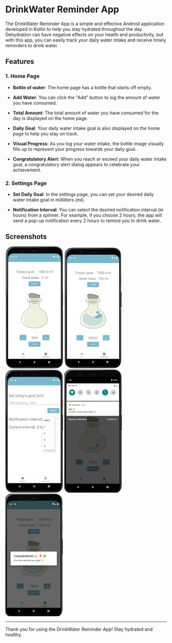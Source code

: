 # DrinkWater Reminder App

The DrinkWater Reminder App is a simple and effective Android application developed in Kotlin to help you stay hydrated throughout the day. Dehydration can have negative effects on your health and productivity, but with this app, you can easily track your daily water intake and receive timely reminders to drink water.

## Features

### 1. Home Page

- **Bottle of water**: The home page has a bottle that starts off empty.

- **Add Water**: You can click the "Add" button to log the amount of water you have consumed. 

- **Total Amount**: The total amount of water you have consumed for the day is displayed on the home page.

- **Daily Goal**: Your daily water intake goal is also displayed on the home page to help you stay on track.

- **Visual Progress**: As you log your water intake, the bottle image visually fills up to represent your progress towards your daily goal.

- **Congratulatory Alert**: When you reach or exceed your daily water intake goal, a congratulatory alert dialog appears to celebrate your achievement.

### 2. Settings Page

- **Set Daily Goal**: In the settings page, you can set your desired daily water intake goal in milliliters (ml). 

- **Notification Interval**: You can select the desired notification interval (in hours) from a spinner. For example, if you choose 2 hours, the app will send a pop-up notification every 2 hours to remind you to drink water.

## Screenshots

 <img src="screenshots/homepage-empty.png" width="180"> <img src="screenshots/homepage-half-full.png"  width="180">  <img src="screenshots/settings.png"  width="180"> <img src="screenshots/notification.png"  width="180">  <img src="screenshots/congratulations.png"  width="180">

---

Thank you for using the DrinkWater Reminder App! Stay hydrated and healthy.
